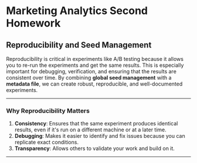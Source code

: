 # Marketing Analytics Second Homework 

## Reproducibility and Seed Management

Reproducibility is critical in experiments like A/B testing because it allows you to re-run the experiments and get the same results. This is especially important for debugging, verification, and ensuring that the results are consistent over time. By combining **global seed management** with a **metadata file**, we can create robust, reproducible, and well-documented experiments.

---

### Why Reproducibility Matters

1. **Consistency**: Ensures that the same experiment produces identical results, even if it's run on a different machine or at a later time.
2. **Debugging**: Makes it easier to identify and fix issues because you can replicate exact conditions.
3. **Transparency**: Allows others to validate your work and build on it.

---
